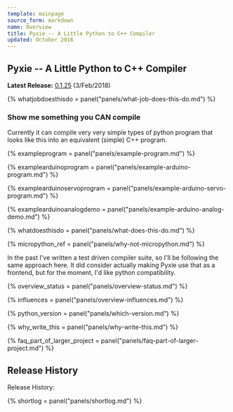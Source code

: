 ```yaml
---
template: mainpage
source_form: markdown
name: Overview
title: Pyxie -- A Little Python to C++ Compiler
updated: October 2016
---
```

## Pyxie -- A Little Python to C++ Compiler

**Latest Release:** [0.1.25](changelog.html) (3/Feb/2018)

{% whatjobdoesthisdo = panel("panels/what-job-does-this-do.md") %}

### Show me something you CAN compile

Currently it can compile very very simple types of python program
that looks like this into an equivalent (simple) C++ program.

{% exampleprogram = panel("panels/example-program.md") %}

{% examplearduinoprogram = panel("panels/example-arduino-program.md") %}

{% examplearduinoservoprogram = panel("panels/example-arduino-servo-program.md") %}

{% examplearduinoanalogdemo = panel("panels/example-arduino-analog-demo.md") %}

{% whatdoesthisdo = panel("panels/what-does-this-do.md") %}

{% micropython_ref = panel("panels/why-not-micropython.md") %}

In the past I've written a test driven compiler suite, so I'll be following
the same approach here.  It did consider actually making Pyxie use that as a
frontend, but for the moment, I'd like python compatibility.

{% overview_status = panel("panels/overview-status.md") %}

{% influences = panel("panels/overview-influences.md") %}

{% python_version = panel("panels/which-version.md") %}

{% why_write_this = panel("panels/why-write-this.md") %}

{% faq_part_of_larger_project = panel("panels/faq-part-of-larger-project.md") %}

## Release History

Release History:

{% shortlog = panel("panels/shortlog.md") %}
